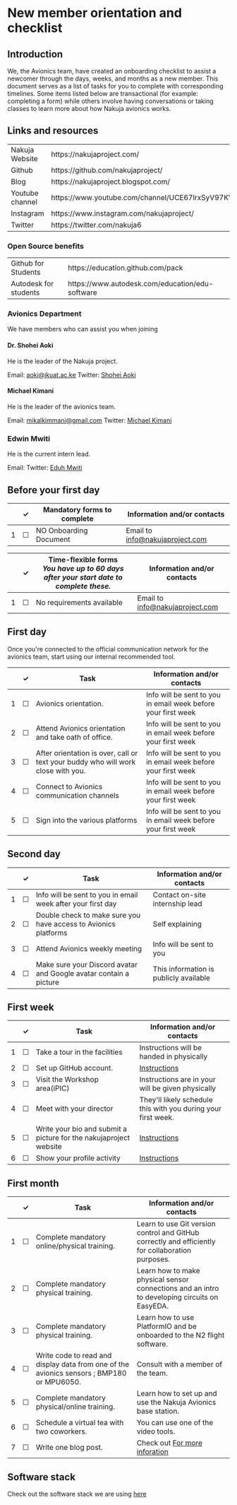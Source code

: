 # New member orientation and checklist

## Introduction

We, the Avionics team, have created an onboarding checklist to assist a newcomer through the days, weeks, and months as a new member. This document serves as a list of tasks for you to complete with corresponding timelines. Some items listed below are transactional (for example: completing a form) while others involve having conversations or taking classes to learn more about how Nakuja avionics works.

## Links and resources

<table>
  <tr>
    <td>Nakuja Website</td>
    <td>https://nakujaproject.com/</td>
  </tr>
  <tr>
    <td>Github</td>
    <td>https://github.com/nakujaproject/</td>
  </tr>
    <tr>
    <td>Blog</td>
    <td>https://nakujaproject.blogspot.com/</td>
  </tr>
  </tr>
    <tr>
    <td>Youtube channel</td>
    <td>https://www.youtube.com/channel/UCE67lrxSyV97KVOOqOtIdrQ/</td>
  </tr>
  </tr>
    <tr>
    <td>Instagram</td>
    <td>https://www.instagram.com/nakujaproject/</td>
  </tr>
  </tr>
    <tr>
    <td>Twitter</td>
    <td>https://twitter.com/nakuja6</td>
  </tr>
</table>

### Open Source benefits

<table>
  <tr>
    <td>Github for Students</td>
    <td>https://education.github.com/pack</td>
  </tr>
  <tr>
    <td>Autodesk for students</td>
    <td>https://www.autodesk.com/education/edu-software</td>
  </tr>
</table>

### Avionics Department

We have members who can assist you when joining

#### Dr. Shohei Aoki

He is the leader of the Nakuja project.

Email: aoki@jkuat.ac.ke
Twitter: [Shohei Aoki](https://twitter.com/kimanimike99)

#### Michael Kimani

He is the leader of the avionics team.

Email: mikalkimmani@gmail.com
Twitter: [Michael Kimani](https://twitter.com/kimanimike99)

### Edwin Mwiti

He is the current intern lead.

Email:
Twitter: [Eduh Mwiti](https://twitter.com/e_mwiti)

## Before your first day

<table>
  <thead>
    <tr>
      <th scope="col"></th>
      <th scope="col">&#10003;</th>
      <th scope="col">Mandatory forms to complete</th>
      <th scope="col">Information and/or contacts</th>
    </tr>
  </thead>
  <tr>
    <td scope="row">1</td>
    <td>&#9744;</td>
    <td>NO Onboarding Document </td>
    <td> Email to <a href="mailto:info@nakujaproject.com">info@nakujaproject.com</a></td>
  </tr>
</table>

<table>
  <thead>
    <tr>
      <th scope="col"></th>
      <th scope="col">&#10003;</th>
      <th scope="col">Time-flexible forms <br> <i>You have up to 60 days after your start date to complete these.</i></th>
      <th scope="col">Information and/or contacts</th>
    </tr>
  </thead>
  <tr>
    <td scope="row">1</td>
    <td>&#9744;</td>
    <td>No requirements available</td>
    <td> Email to <a href="mailto:info@nakujaproject.com">info@nakujaproject.com</a></td>
  </tr>
 </table>

## First day

Once you're connected to the official communication network for the avionics team, start using our internal recommended tool.

 <table>
  <thead>
    <tr>
      <th scope="col"></th>
      <th scope="col">&#10003;</th>
      <th scope="col">Task</th>
      <th scope="col">Information and/or contacts</th>
    </tr>
  </thead>
  <tr>
    <td scope="row">1</td>
    <td>&#9744;</td>
    <td>Avionics orientation.</td>
    <td>Info will be sent to you in email week before your first week</td>
  </tr>
  <tr>
    <td scope="row">2</td>
    <td>&#9744;</td>
    <td>Attend Avionics orientation and take oath of office.</td>
    <td>Info will be sent to you in email week before your first week</td>
  </tr>
  <tr>
    <td scope="row">3</td>
    <td>&#9744;</td>
    <td>After orientation is over, call or text your buddy who will work close with you. </td>
    <td>Info will be sent to you in email week before your first week</td>
  </tr>


  <tr>
    <td scope="row">4</td>
    <td>&#9744;</td>
    <td>Connect to Avionics communication channels</td>
    <td>Info will be sent to you in email week before your first week</td>
  </tr>

  <tr>
    <td scope="row">5</td>
    <td>&#9744;</td>
    <td>Sign into the various platforms</td>
    <td>Info will be sent to you in email week before your first week</td>
  </tr>
 </table>

## Second day

 <table>
  <thead>
    <tr>
      <th scope="col"></th>
      <th scope="col">&#10003;</th>
      <th scope="col">Task</th>
      <th scope="col">Information and/or contacts</th>
    </tr>
  </thead>
  <tr>
    <td scope="row">1</td>
    <td>&#9744;</td>
    <td>Info will be sent to you in email week after your first day</td>
    <td>Contact on-site internship lead</td>
  </tr>
  <tr>
    <td scope="row">2</td>
    <td>&#9744;</td>
    <td>Double check to make sure you have access to Avionics platforms</td>
    <td>Self explaining</td>
  </tr>
  <tr>
    <td scope="row">3</td>
    <td>&#9744;</td>
    <td>Attend Avionics weekly meeting</td>
    <td>Info will be sent to you</td>
  </tr>
  <tr>
    <td scope="row">4</td>
    <td>&#9744;</td>
    <td>Make sure your Discord avatar and Google avatar contain a picture</td>
    <td>This information is publicly available</td>
  </tr>
 </table>

## First week

 <table>
  <thead>
    <tr>
      <th scope="col"></th>
      <th scope="col">&#10003;</th>
      <th scope="col">Task</th>
      <th scope="col">Information and/or contacts</th>
    </tr>
  </thead>
  <tr>
    <td scope="row">1</td>
    <td>&#9744;</td>
    <td>Take a tour in the facilities</td>
    <td>Instructions will be handed in physically</td>
  </tr>
  <tr>
    <td scope="row">2</td>
    <td>&#9744;</td>
    <td>Set up GitHub account.</td>
    <td><a href="https://github.com">Instructions</a></td>
  </tr>

  <tr>
    <td scope="row">3</td>
    <td>&#9744;</td>
    <td>Visit the Workshop area(iPIC)</td>
    <td>Instructions are in your will be given physically</td>
  </tr>

  <tr>
    <td scope="row">4</td>
    <td>&#9744;</td>
    <td>Meet with your director</td>
    <td>They'll likely schedule this with you during your first week.</td>
  </tr>
  <tr>
    <td scope="row">5</td>
    <td>&#9744;</td>
    <td>Write your bio and submit a picture for the nakujaproject website</td>
    <td><a href="https://nakujaproject.com">Instructions</a></td>
  </tr>
  <tr>
    <td scope="row">6</td>
    <td>&#9744;</td>
    <td>Show your profile activity</td>
    <td><a href="https://docs.github.com/en/github/setting-up-and-managing-your-github-profile/showing-an-overview-of-your-activity-on-your-profile">Instructions</a></td>
  </tr>
 </table>

## First month

 <table>
  <thead>
    <tr>
      <th scope="col"></th>
      <th scope="col">&#10003;</th>
      <th scope="col">Task</th>
      <th scope="col">Information and/or contacts</th>
    </tr>
  </thead>
  <tr>
    <td scope="row">1</td>
    <td>&#9744;</td>
    <td>Complete mandatory online/physical training.</td>
    <td>Learn to use Git version control and GitHub correctly and efficiently for collaboration purposes.</td>
  </tr>
  <tr>
    <td scope="row">2</td>
    <td>&#9744;</td>
    <td>Complete mandatory physical training.</td>
    <td>Learn how to make physical sensor connections and an intro to developing circuits on EasyEDA.</td>
  </tr>
  <tr>
    <td scope="row">3</td>
    <td>&#9744;</td>
    <td>Complete mandatory physical training.</td>
    <td>Learn how to use PlatformIO and be onboarded to the N2 flight software.</td>
  </tr>
  <tr>
    <td scope="row">4</td>
    <td>&#9744;</td>
    <td>Write code to read and display data from one of the avionics sensors ; BMP180 or MPU6050.</td>
    <td>Consult with a member of the team.</td>
  </tr>
  <tr>
    <td scope="row">5</td>
    <td>&#9744;</td>
    <td>Complete mandatory physical/online training.</td>
    <td>Learn how to set up and use the Nakuja Avionics base station.</td>
  </tr>
  <tr>
    <td scope="row">6</td>
    <td>&#9744;</td>
    <td>Schedule a virtual tea with two coworkers.</td>
    <td>You can use one of the video tools.</td>
  </tr>
  <tr>
    <td scope="row">7</td>
    <td>&#9744;</td>
    <td>Write one blog post.</td>
    <td>Check out <a href="https://nakujaproject.blogspot.com/">For more inforation</a></td>
  </tr>
 </table>

## Software stack

Check out the software stack we are using [here](softwareUsed.md)

